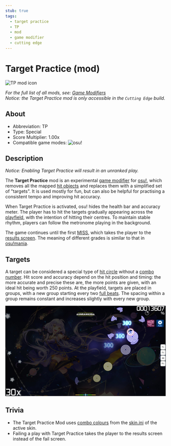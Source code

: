 ```yaml
---
stub: true
tags:
  - target practice
  - TP
  - mod
  - game modifier
  - cutting edge
---
```


# Target Practice (mod)

![TP mod icon](/wiki/shared/mods/TP.png "Target Practice (TP) mod icon")

*For the full list of all mods, see: [Game Modifiers](/wiki/Gameplay/Game_modifier)*\
*Notice: the Target Practice mod is only accessible in the `Cutting Edge` build.*

## About

- Abbreviation: TP
- Type: Special
- Score Multiplier: 1.00x
- Compatible game modes: ![][osu!]

## Description

*Notice: Enabling Target Practice will result in an unranked play.*

The **Target Practice** mod is an experimental [game modifier](/wiki/Gameplay/Game_modifier) for [osu!](/wiki/Game_mode/osu!), which removes all the mapped [hit objects](/wiki/Gameplay/Hit_object) and replaces them with a simplified set of "targets". It is used mostly for fun, but can also be helpful for practising a consistent tempo and improving hit accuracy.

When Target Practice is activated, osu! hides the health bar and accuracy meter. The player has to hit the targets gradually appearing across the [playfield](/wiki/Client/Playfield), with the intention of hitting their centres. To maintain stable rhythm, players can follow the metronome playing in the background.

The game continues until the first [MISS](/wiki/Gameplay/Judgement/osu!), which takes the player to the [results screen](/wiki/Client/Interface#results-screen). The meaning of different grades is similar to that in [osu!mania](/wiki/Gameplay/Grade#osu!mania).

## Targets

A target can be considered a special type of [hit circle](/wiki/Gameplay/Hit_object/Hit_circle) without a [combo number](/wiki/Beatmapping/Combo). Hit score and accuracy depend on the hit position and timing: the more accurate and precise these are, the more points are given, with an ideal hit being worth 250 points. At the playfield, targets are placed in groups, with a new group starting every two [full beats](/wiki/Music_theory/Beat). The spacing within a group remains constant and increases slightly with every new group.

![TP Gameplay](img/TP-gameplay.jpg "osu! gameplay with the Target Practice mod enabled")

## Trivia

- The Target Practice Mod uses [combo colours](/wiki/Beatmapping/Combo_colour) from the [skin.ini](/wiki/Skinning/skin.ini) of the active skin.
- Failing a play with Target Practice takes the player to the results screen instead of the fail screen.

[osu!]: /wiki/shared/mode/osu.png "osu!"
